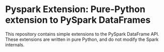 # Pyspark Extension: Pure-Python extension to PySpark DataFrames

This repository contains simple extensions to the PySpark DataFrame API. These
extensions are written in pure Python, and do not modify the Spark internals.
